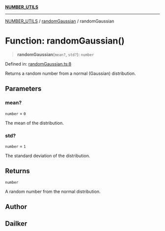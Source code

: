 [**NUMBER_UTILS**](../../README.md)

***

[NUMBER_UTILS](../../README.md) / [randomGaussian](../README.md) / randomGaussian

# Function: randomGaussian()

> **randomGaussian**(`mean?`, `std?`): `number`

Defined in: [randomGaussian.ts:8](https://github.com/dailker/everyutil/blob/f33ff2a1c373a0e08c438de945fcd1ee70900b4c/src/number/randomGaussian.ts#L8)

Returns a random number from a normal (Gaussian) distribution.

## Parameters

### mean?

`number` = `0`

The mean of the distribution.

### std?

`number` = `1`

The standard deviation of the distribution.

## Returns

`number`

A random number from the normal distribution.

## Author

## Dailker
